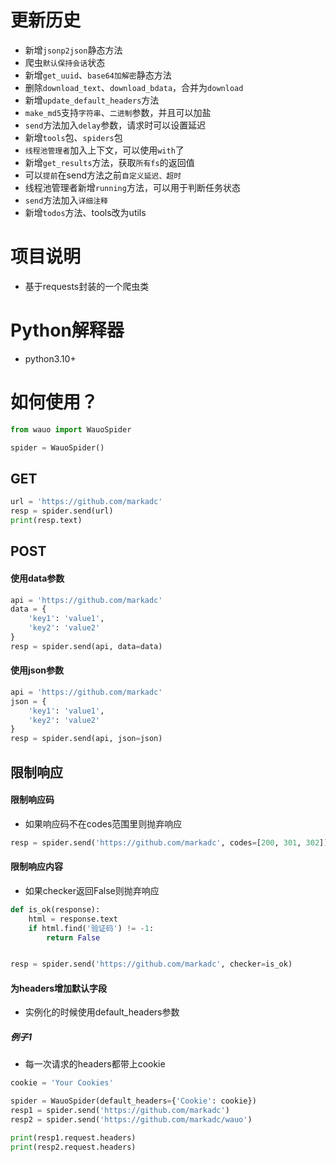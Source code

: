 # 更新历史

- 新增`jsonp2json`静态方法
- 爬虫`默认保持会话`状态
- 新增`get_uuid`、`base64加解密`静态方法
- 删除`download_text`、`download_bdata`，合并为`download`
- 新增`update_default_headers`方法
- `make_md5`支持`字符串`、`二进制`参数，并且可以加盐
- `send`方法加入`delay`参数，请求时可以设置延迟
- 新增`tools`包、`spiders`包
- `线程池管理者`加入上下文，可以使用`with`了
- 新增`get_results`方法，获取`所有fs`的返回值
- 可以`提前`在send方法之前`自定义延迟、超时`
- 线程池管理者新增`running`方法，可以用于判断任务状态
- `send`方法加入`详细注释`
- 新增`todos`方法、tools改为utils

# 项目说明

- 基于requests封装的一个爬虫类

# Python解释器

- python3.10+

# 如何使用？

```python
from wauo import WauoSpider

spider = WauoSpider()
```

## GET

```python
url = 'https://github.com/markadc'
resp = spider.send(url)
print(resp.text)
```

## POST

#### 使用data参数

```python
api = 'https://github.com/markadc'
data = {
    'key1': 'value1',
    'key2': 'value2'
}
resp = spider.send(api, data=data)
```

#### 使用json参数

```python
api = 'https://github.com/markadc'
json = {
    'key1': 'value1',
    'key2': 'value2'
}
resp = spider.send(api, json=json)
```

## 限制响应

#### 限制响应码

- 如果响应码不在codes范围里则抛弃响应

```python
resp = spider.send('https://github.com/markadc', codes=[200, 301, 302])
```

#### 限制响应内容

- 如果checker返回False则抛弃响应

```python
def is_ok(response):
    html = response.text
    if html.find('验证码') != -1:
        return False


resp = spider.send('https://github.com/markadc', checker=is_ok)
```

#### 为headers增加默认字段

- 实例化的时候使用default_headers参数

##### 例子1

- 每一次请求的headers都带上cookie

```python
cookie = 'Your Cookies'

spider = WauoSpider(default_headers={'Cookie': cookie})
resp1 = spider.send('https://github.com/markadc')
resp2 = spider.send('https://github.com/markadc/wauo')

print(resp1.request.headers)
print(resp2.request.headers)
```